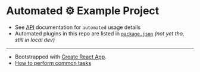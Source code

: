 # Automated ⚙️ Example Project

- See [API](https://github.com/automated-tools/automated/blob/master/docs/api.md) documentation for `automated` usage details
- Automated plugins in this repo are listed in [`package.json`](https://github.com/automated-tools/example/blob/master/package.json) *(not yet tho, still in local dev)*

---

- Bootstrapped with [Create React App](https://github.com/facebookincubator/create-react-app).
- [How to perform common tasks](https://github.com/facebookincubator/create-react-app/blob/master/packages/react-scripts/template/README.md)
